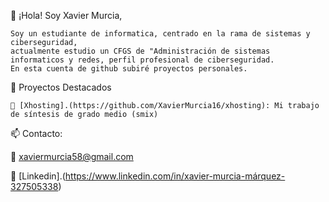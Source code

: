👋 ¡Hola! Soy Xavier Murcia,

    Soy un estudiante de informatica, centrado en la rama de sistemas y ciberseguridad, 
    actualmente estudio un CFGS de "Administración de sistemas informaticos y redes, perfil profesional de ciberseguridad. 
    En esta cuenta de github subiré proyectos personales.

🚀 Proyectos Destacados

    🔧 [Xhosting].(https://github.com/XavierMurcia16/xhosting): Mi trabajo de síntesis de grado medio (smix)


📫 Contacto:

  📧 xaviermurcia58@gmail.com
  
  💼 [Linkedin].(https://www.linkedin.com/in/xavier-murcia-márquez-327505338)
